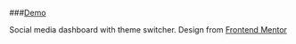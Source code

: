 ###[Demo](http://sloppy-structure.surge.sh/)

Social media dashboard with theme switcher. Design from [Frontend Mentor](https://www.frontendmentor.io)
